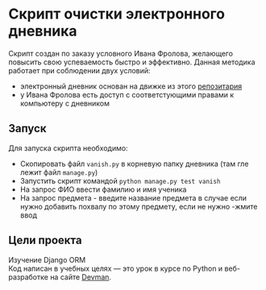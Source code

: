 # Скрипт очистки электронного дневника 

Скрипт создан по заказу условного Ивана Фролова, желающего повысить свою успеваемость быстро и эффективно.
Данная методика работает при соблюдении двух условий:
- электронный дневник основан на движке из этого [репозитария](https://github.com/devmanorg/e-diary/tree/master)  
- у Ивана Фролова есть доступ с  соответстующими правами к компьютеру с дневником

## Запуск

Для запуска скрипта необходимо:
- Скопировать файл `vanish.py` в корневую папку дневника (там гле лежит файл `manage.py`)
- Запустить скрипт командой `python manage.py test vanish`
- На запрос ФИО ввести фамилию и имя ученика 
- На запрос предмета - введите название предмета в случае если нужно добавить похвалу по этому предмету, если не нужно -жмите ввод  


## Цели проекта
Изучение Django ORM  
Код написан в учебных целях — это урок в курсе по Python и веб-разработке на сайте [Devman](https://dvmn.org).
